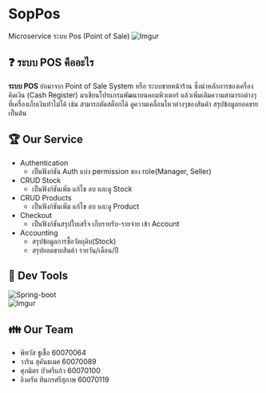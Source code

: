 # SopPos
Microservice ระบบ Pos (Point of Sale)
![Imgur](https://www.mx7.com/i/0bc/MN3Dwf.jpg)
## :question: ระบบ POS คืออะไร
**ระบบ POS** ย่อมาจาก Point of Sale System หรือ ระบบขายหน้าร้าน ซึ่งนำหลักการของเครื่องคิดเงิน (Cash Register) มาเขียนโปรแกรมพัฒนาบนคอมพิวเตอร์
แล้วเพิ่มเติมความสามารถต่างๆที่เครื่องเก็บเงินทำไม่ได้ เช่น สามารถตัดสต็อกได้ ดูความเคลื่อนไหวต่างๆของสินค้า สรุปข้อมูลยอดขาย เป็นต้น
## :trophy: Our Service
* Authentication
  * เป็นฟังก์ชัน Auth แบ่ง permission ของ role(Manager, Seller)
* CRUD Stock
  * เป็นฟังก์ชันเพิ่ม แก้ไข ลบ และดู Stock
* CRUD Products
  * เป็นฟังก์ชันเพิ่ม แก้ไข ลบ และดู Product
* Checkout
  * เป็นฟังก์ชันสรุปใบเสร็จ เก็บรายรับ-รายจ่าย เข้า Account
* Accounting
  * สรุปข้อมูลการซื้อวัตถุดิบ(Stock)
  * สรุปยอดขายสินค้า รายวัน/เดือน/ปี
## :wrench: Dev Tools
![Spring-boot](https://i.imgur.com/WF92VTP.png?1)<br />
![Imgur](https://i.imgur.com/YOqoyng.png?1)
## :family: Our Team
* พิทวัส ชูเชื้อ 60070064
* วาริน สุคันธเมศ 60070089
* ศุภมิตร บัวศรีแก้ว 60070100
* อิงครัต  ทินกรศรีสุภาพ 60070119
